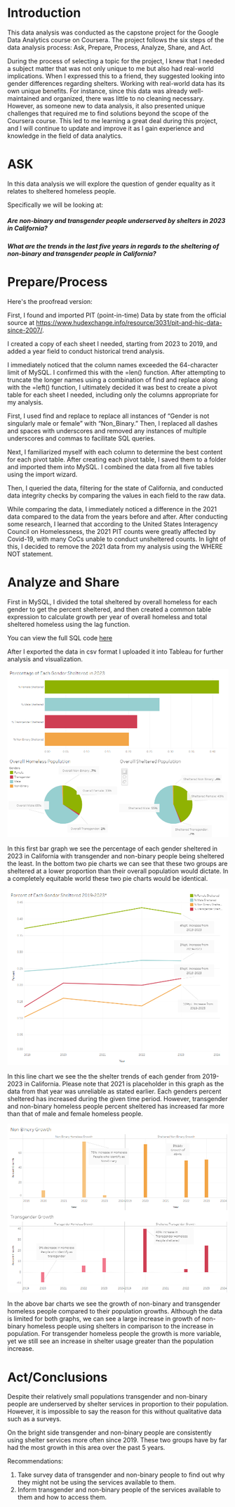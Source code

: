 

# Introduction

This data analysis was conducted as the capstone project for the Google Data Analytics course on Coursera. The project follows the six steps of the data analysis process: Ask, Prepare, Process, Analyze, Share, and Act.

During the process of selecting a topic for the project, I knew that I needed a subject matter that was not only unique to me but also had real-world implications. When I expressed this to a friend, they suggested looking into gender differences regarding shelters. Working with real-world data has its own unique benefits. For instance, since this data was already well-maintained and organized, there was little to no cleaning necessary. However, as someone new to data analysis, it also presented unique challenges that required me to find solutions beyond the scope of the Coursera course. This led to me learning a great deal during this project, and I will continue to update and improve it as I gain experience and knowledge in the field of data analytics.

# ASK

In this data analysis we will explore the question of gender equality as it relates to sheltered homeless people. 

Specifically we will be looking at:

##### **Are non-binary and transgender people underserved by shelters in 2023 in California?**

##### What are the trends in the last five years in regards to the sheltering of non-binary and transgender people in California?

# Prepare/Process

Here's the proofread version:

First, I found and imported PIT (point-in-time) Data by state from the official source at https://www.hudexchange.info/resource/3031/pit-and-hic-data-since-2007/.

I created a copy of each sheet I needed, starting from 2023 to 2019, and added a year field to conduct historical trend analysis.

I immediately noticed that the column names exceeded the 64-character limit of MySQL. I confirmed this with the =len() function. After attempting to truncate the longer names using a combination of find and replace along with the =left() function, I ultimately decided it was best to create a pivot table for each sheet I needed, including only the columns appropriate for my analysis.

First, I used find and replace to replace all instances of “Gender is not singularly male or female” with “Non_Binary.” Then, I replaced all dashes and spaces with underscores and removed any instances of multiple underscores and commas to facilitate SQL queries.

Next, I familiarized myself with each column to determine the best content for each pivot table. After creating each pivot table, I saved them to a folder and imported them into MySQL. I combined the data from all five tables using the import wizard.

Then, I queried the data, filtering for the state of California, and conducted data integrity checks by comparing the values in each field to the raw data.

While comparing the data, I immediately noticed a difference in the 2021 data compared to the data from the years before and after. After conducting some research, I learned that according to the United States Interagency Council on Homelessness, the 2021 PIT counts were greatly affected by Covid-19, with many CoCs unable to conduct unsheltered counts. In light of this, I decided to remove the 2021 data from my analysis using the WHERE NOT statement.



# Analyze and Share

 First in MySQL, I divided the total sheltered by overall homeless for each gender to get the percent sheltered, and then created a common table expression to calculate growth per year of overall homeless and total sheltered homeless using the lag function.

You can view the full SQL code [here](https://github.com/CodyFHPearson/2019-2023-PIT-Gender-Analysis/blob/master/Pit.sql)

After I exported the data in csv format I uploaded it into Tableau for further analysis and visualization.

![](https://github.com/CodyFHPearson/2019-2023-PIT-Gender-Analysis/blob/master/percent_shelt_overall_v_shelt_2023.png)

In this first bar graph we see the percentage of each gender sheltered in 2023 in California with transgender and non-binary people being sheltered the least.  In the bottom two pie charts we can see that these two groups are sheltered at a lower proportion than their overall population would dictate. In a completely equitable world these two pie charts would be identical.

![](https://github.com/CodyFHPearson/2019-2023-PIT-Gender-Analysis/blob/master/Percentage_Each_Gender_Sheltered_2019-2023_V2.png)

In this line chart we see the the shelter trends of each gender from 2019-2023 in California. Please note that 2021 is placeholder in this graph as the data from that year was unreliable as stated earlier. Each genders percent sheltered has increased during the given time period. However, transgender and non-binary homeless people percent sheltered has increased far more than that of  male and female homeless people.

 ![](https://github.com/CodyFHPearson/2019-2023-PIT-Gender-Analysis/blob/master/non_binary_transgender_growth.png)

In the above bar charts we see the growth of non-binary and transgender homeless people compared to their population growths. Although the data is limited for both graphs, we can see a large increase in growth of non-binary homeless people using shelters in comparison to the increase in population. For transgender homeless people the growth is more variable, yet we still see an increase in shelter usage greater than the population increase. 

# Act/Conclusions

Despite their relatively small populations transgender and non-binary people are underserved by shelter services in proportion to their population. However, it is impossible to say the reason for this without qualitative data such as a surveys. 

On the bright side transgender and non-binary people are consistently using shelter services more often since 2019.  These two groups have by far had the most growth in this area over the past 5 years. 

Recommendations: 

1. Take survey data of transgender and non-binary people to find out why they might not be using the services available to them.
2. Inform transgender and non-binary people of the services available to them and how to access them. 





